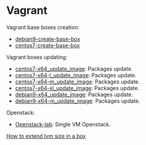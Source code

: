 # Vagrant

Vagrant base boxes creation:
- [debian9-create-base-box](debian9-create-base-box)
- [centos7-create-base-box](centos7-create-base-box)

Vagrant boxes updating:
- [centos7-x64_update_image](centos7-x64_update_image): Packages update.
- [centos7-x64-l_update_image](centos7-x64-l_update_image): Packages update.
- [centos7-x64-m_update_image](centos7-x64-m_update_image): Packages update.
- [centos7-x64-xl_update_image](centos7-x64-xl_update_image): Packages update.
- [debian9-x64_update_image](debian9-x64_update_image): Packages update.
- [debian9-x64-m_update_image](debian9-x64-m_update_image): Packages update.

Openstack:
- [Openstack-lab](Openstack-lab): Single VM Openstack.

[How to extend lvm size in a box](box-lvm-extend)
